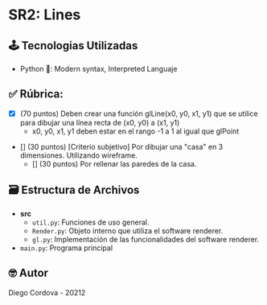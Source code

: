 # SR2: Lines

## 🕹️ Tecnologias Utilizadas
- Python 🐍: Modern syntax, Interpreted Languaje

## ✅ Rúbrica:


- [x] (70 puntos) Deben crear una función glLine(x0, y0, x1, y1) que se utilice para dibujar una línea recta de (x0, y0) a (x1, y1)
  - x0, y0, x1, y1 deben estar en el rango -1 a 1 al igual que glPoint
- [] (30 puntos) [Criterio subjetivo] Por dibujar una "casa" en 3 dimensiones. Utilizando wireframe.
  - [] (30 puntos) Por rellenar las paredes de la casa.


## 🗃️ Estructura de Archivos

- **src**
  - `util.py`: Funciones de uso general.
  - `Render.py`: Objeto interno que utiliza el software renderer.
  - `gl.py`: Implementación de las funcionalidades del software renderer.
- `main.py`: Programa principal

## 🤓 Autor

Diego Cordova - 20212